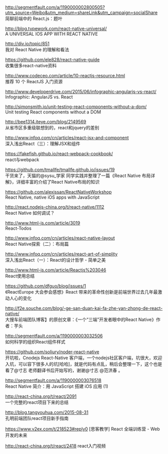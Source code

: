 http://segmentfault.com/a/1190000002800505?utm_source=Weibo&utm_medium=shareLink&utm_campaign=socialShare<br  />
简聊前端中的 React.js：题叶

http://blog.typework.com/react-native-universal/<br  />
A UNIVERSAL IOS APP WITH REACT NATIVE

http://div.io/topic/851<br  />
我对 React Native 的理解和看法 

https://github.com/ele828/react-native-guide<br  />
收集很多react-native资料

http://www.codeceo.com/article/10-reactjs-resource.html<br  />
推荐 10 个 ReactJS 入门资源

http://www.developerdrive.com/2015/06/infographic-angularjs-vs-react/<br  />
Infographic: AngularJS vs. React

http://simonsmith.io/unit-testing-react-components-without-a-dom/<br  />
Unit testing React components without a DOM

http://bee1314.iteye.com/blog/2149569<br  />
从省市区多重级联想到的，react和jquery的差别

http://www.infoq.com/cn/articles/react-jsx-and-component<br  />
深入浅出React（三）：理解JSX和组件

https://fakefish.github.io/react-webpack-cookbook/<br  />
react与webpack

https://github.com/tmallfe/tmallfe.github.io/issues/19<br  />
干货来了，天猫的@sysu_学家 同学实践并整理了一篇《React Native 布局详解》，详细丰富的介绍了React Native布局的知识

https://github.com/alexissan/ReactNativeWorkshop<br  />
React Native, native iOS apps with JavaScript

http://react.nodejs-china.org/t/react-native/1112<br  />
React Native 如何调试？

http://www.html-js.com/article/3019<br  />
React-Todos

http://www.infoq.com/cn/articles/react-native-layout<br  />
React Native探索（二）：布局篇

http://www.infoq.com/cn/articles/react-art-of-simplity<br  />
深入浅出React（一）：React的设计哲学 - 简单之美

http://www.html-js.com/article/Reactjs%203046<br  />
React使用总结

https://github.com/dfguo/blog/issues/1<br  />
《ReactEurope 大会参会感想》React 带来的革命性创新是前端世界过去几年最激动人心的变化

http://f2e.souche.com/blog/-ge-san-duan-kai-fa-zhe-yan-zhong-de-react-native/<br  />
大搜车前端团队博客】的原创文章：《一个“三端”开发者眼中的React Native》作者：芋头

http://segmentfault.com/a/1190000003032506<br  />
如何科学的组织React组件样式

https://github.com/soliury/noder-react-native<br  />
开坑啦，Cnodejs React-Native 客户端，一个nodejs社区客户端，坑很大，欢迎入坑，可以容下很多人的坑[哈哈]，就是代码有点乱，稍后会整理一下，这个也是看了@寸志 老师翻译书后开始写的，谢谢@寸志 @范洪春 。

http://segmentfault.com/a/1190000003076518<br  />
React Native 简介：用 JavaScript 搭建 iOS 应用 (1)

http://react-china.org/t/react/2091<br  />
一个完整的react项目下来的总结

http://blog.tangyouhua.com/2015-08-31<br  />
孔明前端团队react项目新手指南

https://www.v2ex.com/t/218523#reply0
[思客教学] React 全端训练营 - Web 开发的未来

http://react-china.org/t/react/2418
react入门视频
